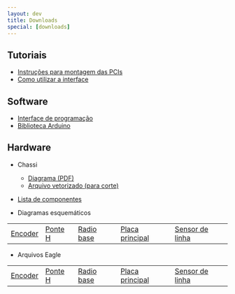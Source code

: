 ```yaml
---
layout: dev
title: Downloads
special: [downloads]
---
```


## Tutoriais

* [Instruções para montagem das PCIs](https://github.com/anderson-/JIFI/blob/master/wiki/tutoriais/Instrucoes_para_montagem_das_pcis.pdf?raw=true)
* [Como utilizar a interface](https://github.com/anderson-/JIFI/raw/72386f5cea96ecf7b8b414827c102c978bdbcf2a/wiki/tutoriais/Manual%20Interface%20JIFI.pdf)

## Software

* [Interface de programação](https://github.com/anderson-/JIFI)
* [Biblioteca Arduino](https://github.com/anderson-/RobotLib)

## Hardware

* Chassi
    - [Diagrama (PDF)](https://github.com/anderson-/JIFI/blob/master/wiki/esquematicos/chassi_3d.pdf?raw=true)
    - [Arquivo vetorizado (para corte)](https://github.com/anderson-/JIFI/blob/master/wiki/esquematicos/chassi_2d.dwg?raw=true)

* [Lista de componentes](https://github.com/anderson-/JIFI/blob/master/wiki/tutoriais/Lista_de_componentes_-_RoboF_v3.pdf?raw=true)

* Diagramas esquemáticos

<table>
<tr>
    <td><a href="https://github.com/anderson-/JIFI/blob/master/wiki/esquematicos/Encoder_v11.pdf?raw=true">Encoder</a></td>
    <td><a href="https://github.com/anderson-/JIFI/blob/master/wiki/esquematicos/PonteH_v11.pdf?raw=true">Ponte H</a></td>
    <td><a href="https://github.com/anderson-/JIFI/blob/master/wiki/esquematicos/RadioBase_v11.pdf?raw=true">Radio base</a></td>
    <td><a href="https://github.com/anderson-/JIFI/blob/master/wiki/esquematicos/RoboF_v320.pdf?raw=true">Placa principal</a></td>
    <td><a href="https://github.com/anderson-/JIFI/blob/master/wiki/esquematicos/sensor_de_linha_v11.pdf?raw=true">Sensor de linha</a></td>
<tr>
</table>

* Arquivos Eagle

<table>
<tr>
    <td><a href="https://github.com/anderson-/JIFI/blob/master/wiki/eagle/Encoder_v11.rar?raw=true">Encoder</a></td>
    <td><a href="https://github.com/anderson-/JIFI/blob/master/wiki/eagle/PonteH_v11.rar?raw=true">Ponte H</a></td>
    <td><a href="https://github.com/anderson-/JIFI/blob/master/wiki/eagle/RadioBase_v11.rar?raw=true">Radio base</a></td>
    <td><a href="https://github.com/anderson-/JIFI/blob/master/wiki/eagle/RoboF_v320.rar?raw=true">Placa principal</a></td>
    <td><a href="https://github.com/anderson-/JIFI/blob/master/wiki/eagle/sensor_de_linha_v11.rar?raw=true">Sensor de linha</a></td>
<tr>
</table>

